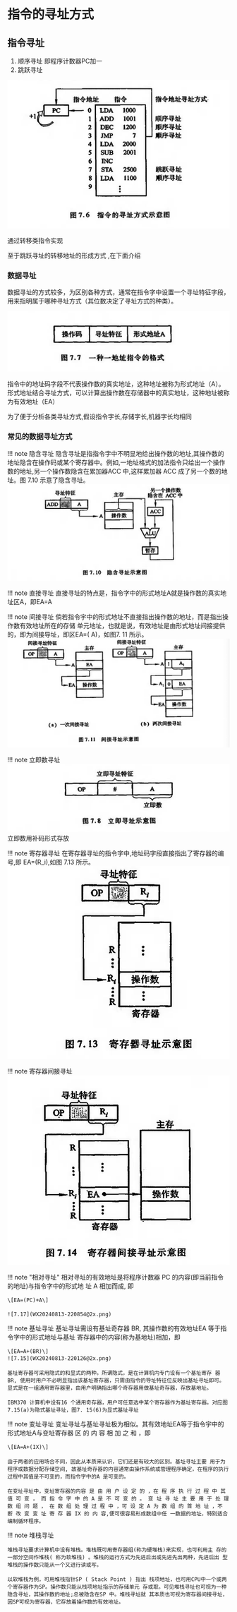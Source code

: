 # 指令的寻址方式


## 指令寻址

1. 顺序寻址  即程序计数器PC加一
2. 跳跃寻址 

![7.6](WX20240813-213630@2x.png)

通过转移类指令实现

至于跳跃寻址的转移地址的形成方式 ,在下面介绍



### 数据寻址

数据寻址的方式较多，为区别各种方式，通常在指令字中设置一个寻址特征字段，用来指明属于哪种寻址方式（其位数决定了寻址方式的种类）。

![7.7](WX20240813-214047@2x.png)

指令中的地址码字段不代表操作数的真实地址，这种地址被称为形式地址（A）。形式地址结合寻址方式，可以计算出操作数在存储器中的真实地址，这种地址被称为有效地址（EA）

为了便于分析各类寻址方式,假设指令字长,存储字长,机器字长均相同

### 常见的数据寻址方式

!!! note 隐含寻址
    隐含寻址是指指令字中不明显地给出操作数的地址,其操作数的地址隐含在操作码或某个寄存器中。例如,一地址格式的加法指令只给出一个操作数的地址,另一个操作数隐含在累加器ACC 中,这样累加器 ACC 成了另一个数的地址。图 7.10 示意了隐含寻址。
    ![7.10](WX20240813-214505@2x.png)


!!! note 直接寻址
    直接寻址的特点是，指令字中的形式地址A就是操作数的真实地址区A，即EA=A


!!! note 间接寻址
    倘若指令宇中的形式地址不直接指出操作数的地址，而是指出操作数有效地址所在的存储 单元地址，也就是说，有效地址是由形式地址间接提供的，即为间接导址，即区EA=( A)，如图7. 11 所示。
    ![7.11](WX20240813-215033@2x.png)



!!! note 立即数寻址
    ![7.8](WX20240813-214747@2x.png)
    立即数用补码形式存放

!!! note 寄存器寻址
    在寄存器寻址的指令字中,地址码字段直接指出了寄存器的编号,即 EA=\(R_i\),如图 7.13 所示。
    ![7.13](WX20240813-215904@2x.png)


!!! note 寄存器间接寻址
    ![7.14](WX20240813-215941@2x.png)

!!! note "相对寻址"
    相对寻址的有效地址是将程序计数器 PC 的内容(即当前指令的地址)与指令字中的形式地 址 A 相加而成, 即
    
    \[EA=(PC)+A\]

    ![7.17](WX20240813-220854@2x.png)


!!! note 基址寻址
    基址寻址需设有基址奇存器 BR, 其操作数的有效地址EA 等于指令字中的形式地址与基址 寄存器中的内容(称为基地址)相加，即
    
    \[EA=A+(BR)\]
    ![7.15](WX20240813-220126@2x.png)

    基址寄存器可采用隐式的和显式的两种。所谓隐式，是在计算机内专门设有一个基址寄存 器BR, 使用时用户不必明显指出该基址寄存器，只需由指令的导址特征位反映出基址寻址即可。 显式是在一组通用寄存器里，由用户明确指出哪个奇存器用做基址奇存器，存放基地址。

    IBM370 计算机中设有16 个通用奇存器，用户可任意选中某个寄存器作为基址寄存器。对应图 7.15(a)为隐式基址寻址，图7. 15(6)为显式基址寻址



!!! note 变址寻址
    变址寻址与基址寻址极为相似。其有效地址EA等于指令宇中的形式地址A与变址寄存器 区 的 内 容 相 加 之 和 ，即
    
    \[EA=A+(IX)\]

    由于两者的应用场合不同，因此从本质来认识，它们还是有较大的区别。基址寻址主要 用于为程序或数据分配存储空间, 故基址奇存器的内容通常由操作系统或管理程序确定，在程序的执行过程中其值是不可变的，而指令字中的A 是可变的。

    在变址寻址中，变址寄存器的内容 是 由 用 户 设 定 的 ，在 程 序 执 行 过 程 中 其 值 可 变 ， 而 指 令 字 中 的 A 是 不 可 变 的 。 变 址 寻 址 主 要 用 于 处 理 数 组 问 题 ， 在 数 组 处 理 过 程 中 ，可 设 定 A 为 数 组 的 首 地 址 ，不 断 改 变 变 址 寄 存 器 IX 的 内 容,便可很容易形成数组中任 一数据的地址，特别适合编制循环程序。



!!! note 堆栈寻址

    堆栈寻址要求计算机中设有堆栈。堆栈既可用寄存器组(称为硬堆栈)来实现，也可利用主 存的一部分空间作堆栈( 称为软堆栈) 。堆栈的运行方式为先进后出或先进先出两种，先进后出 型堆栈的操作数只能从一个又进行读或写。

    以软堆栈为例，可用堆栈指针SP ( Stack Point ) 指出 栈项地址，也可用CPU中一个或两个寄存器作为SP。操作数只能从栈项地址指示的存储单元 存或取。可见堆栈寻址也可视为一种隐含寻址，其操作数的地址;总被隐含在SP 中。堆栈寻址就 其本质也可视为寄存器间接寻址，因SP可视为寄存器，它存放着操作数的有效地址。